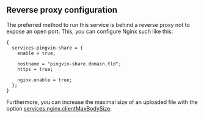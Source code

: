 ## Reverse proxy configuration

The preferred method to run this service is behind a reverse proxy not to expose an open port. This, you can configure Nginx such like this:

```programlisting
{
  services-pingvin-share = {
    enable = true;

    hostname = "pingvin-share.domain.tld";
    https = true;

    nginx.enable = true;
  };
}
```

Furthermore, you can increase the maximal size of an uploaded file with the option [services.nginx.clientMaxBodySize](options.html#opt-services.nginx.clientMaxBodySize).
